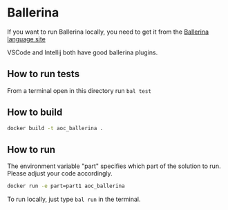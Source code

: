 # Ballerina
If you want to run Ballerina locally, you need to get it from the [Ballerina language site](https://ballerina.io/)

VSCode and Intellij both have good ballerina plugins.

## How to run tests
From a terminal open in this directory run `bal test`

## How to build
```bash
docker build -t aoc_ballerina . 
```

## How to run
The environment variable "part" specifies which part of the solution to run. Please adjust your code accordingly.
```bash
docker run -e part=part1 aoc_ballerina
```

To run locally, just type `bal run` in the terminal.
